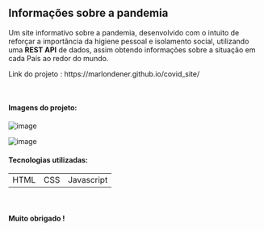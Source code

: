 <h2>Informações sobre a pandemia</h2>

<p>Um site informativo sobre a pandemia, desenvolvido com o intuito de reforçar a importância da higiene pessoal e isolamento social, utilizando uma <strong>REST API</strong> de dados, assim obtendo informações sobre a situação em cada País ao redor do mundo. </p>
<p>Link do projeto : https://marlondener.github.io/covid_site/</p> 
<br>
<h4>Imagens do projeto:</h4>

![image](https://user-images.githubusercontent.com/70349830/119758599-2b34c480-be7d-11eb-8b6d-ebb22f013d29.png)

![image](https://user-images.githubusercontent.com/70349830/115424495-24a79300-a1d5-11eb-8d90-496f705fdbf6.png)


<h4>Tecnologias utilizadas:</h4>
<table>
  <tr>
    <td>HTML</td>
    <td>CSS</td>
    <td>Javascript</td>
  </tr>
  
</table>

<br>
<h4>Muito obrigado !</h4>
